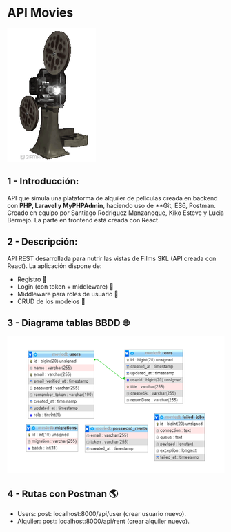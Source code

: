 # API Movies 

![Screenshot](public/proyector.gif)

## 1 - Introducción:

API que simula una plataforma de alquiler de películas creada en backend con **PHP, Laravel y MyPHPAdmin**, haciendo uso de **Git, ES6, Postman.
Creado en equipo por Santiago Rodriguez Manzaneque, Kiko Esteve y Lucia Bermejo.
La parte en frontend está creada con React.

## 2 - Descripción:

API REST desarrollada para nutrir las vistas de Films SKL (API creada con React). La aplicación dispone de:

* Registro :man:
* Login (con token + middleware) :woman:
* Middleware para roles de usuario :octopus:
* CRUD de los modelos :eyes:

## 3 - Diagrama tablas BBDD :globe_with_meridians:

![Screenshot](public/diagrama.png)

## 4 - Rutas con Postman :earth_americas:

* Users: 
post: localhost:8000/api/user (crear usuario nuevo).
* Alquiler: 
post: localhost:8000/api/rent (crear alquiler nuevo).





